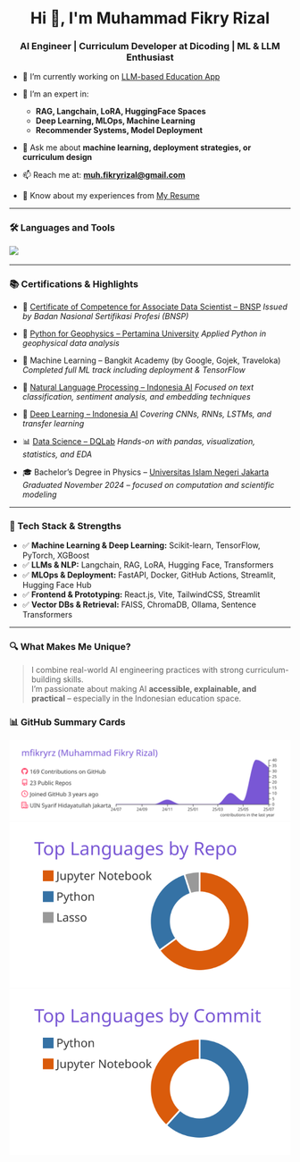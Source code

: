 <h1 align="center">Hi 👋, I'm Muhammad Fikry Rizal</h1>
<h3 align="center"> AI Engineer | Curriculum Developer at Dicoding | ML & LLM Enthusiast</h3>

- 🔭 I’m currently working on [LLM-based Education App](https://llm-python-learn.streamlit.app/)

- 🧠 I’m an expert in:
  - **RAG, Langchain, LoRA, HuggingFace Spaces**
  - **Deep Learning, MLOps, Machine Learning**
  - **Recommender Systems, Model Deployment**

- 💬 Ask me about **machine learning, deployment strategies, or curriculum design**
  
- 📫 Reach me at: **muh.fikryrizal@gmail.com**

- 📄 Know about my experiences from [My Resume](https://drive.google.com/file/d/1xNy9q426PBfJaFQRNd3pz0_rPx66oRId/view?usp=sharing)

---

### 🛠️ Languages and Tools
<p align="left">
  <img src="https://skillicons.dev/icons?i=python,fastapi,react,docker,linux,git,github,vscode,blender" />
</p>

---

### 📚 Certifications & Highlights

* 🥇 [Certificate of Competence for Associate Data Scientist – BNSP](https://drive.google.com/drive/folders/1XFdhDlvctRrF5XJ_HDN8p5HBXcpicQTB?usp=sharing)
  *Issued by Badan Nasional Sertifikasi Profesi (BNSP)*

* 🏅 [Python for Geophysics – Pertamina University](https://drive.google.com/drive/folders/1Sjy3uj4RxCNdxD3mIGGDsZRVlRO6FaLY?usp=sharing)
  *Applied Python in geophysical data analysis*

* 📘 Machine Learning – Bangkit Academy (by Google, Gojek, Traveloka)
  *Completed full ML track including deployment & TensorFlow*

* 📖 [Natural Language Processing – Indonesia AI](https://drive.google.com/drive/folders/19qaH5-JRIm-gEozLVYnuFwMF5cJBvWWT?usp=sharing)
  *Focused on text classification, sentiment analysis, and embedding techniques*

* 🤖 [Deep Learning – Indonesia AI](https://drive.google.com/drive/folders/1QL2dCgwownzoqqlDsAsGgWkWifZ-fey4?usp=sharing)
  *Covering CNNs, RNNs, LSTMs, and transfer learning*

* 📊 [Data Science – DQLab](https://drive.google.com/drive/folders/1b-38P8LrMxM0oA3dxVp_RcQWsvdtbapF?usp=sharing)
  *Hands-on with pandas, visualization, statistics, and EDA*

* 🎓 Bachelor’s Degree in Physics – [Universitas Islam Negeri Jakarta](https://drive.google.com/drive/folders/12TNwmZWx9BxVfD2BjPs_2HQFEuZfFHm5?usp=sharing)
  *Graduated November 2024 – focused on computation and scientific modeling*

---

### 🧠 Tech Stack & Strengths

- ✅ **Machine Learning & Deep Learning:** Scikit-learn, TensorFlow, PyTorch, XGBoost  
- ✅ **LLMs & NLP:** Langchain, RAG, LoRA, Hugging Face, Transformers  
- ✅ **MLOps & Deployment:** FastAPI, Docker, GitHub Actions, Streamlit, Hugging Face Hub  
- ✅ **Frontend & Prototyping:** React.js, Vite, TailwindCSS, Streamlit  
- ✅ **Vector DBs & Retrieval:** FAISS, ChromaDB, Ollama, Sentence Transformers  

---

### 🔍 What Makes Me Unique?

> I combine real-world AI engineering practices with strong curriculum-building skills.  
> I’m passionate about making AI **accessible, explainable, and practical** – especially in the Indonesian education space.

### 📊 GitHub Summary Cards
![](https://raw.githubusercontent.com/mfikryrz/mfikryrz/main/profile-summary-card-output/buefy/0-profile-details.svg)
![](https://raw.githubusercontent.com/mfikryrz/mfikryrz/main/profile-summary-card-output/buefy/1-repos-per-language.svg)![](https://raw.githubusercontent.com/mfikryrz/mfikryrz/main/profile-summary-card-output/buefy/2-most-commit-language.svg)
